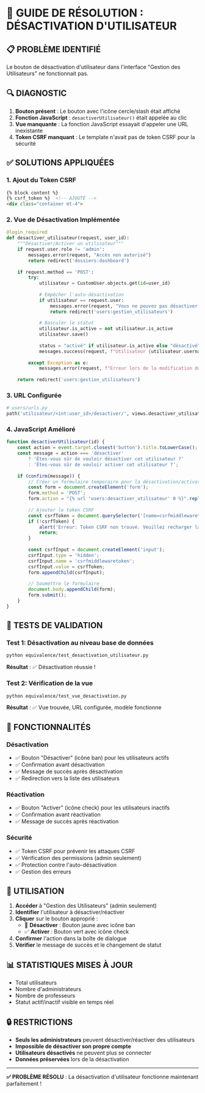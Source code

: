 # 🔧 GUIDE DE RÉSOLUTION : DÉSACTIVATION D'UTILISATEUR

## 📋 **PROBLÈME IDENTIFIÉ**
Le bouton de désactivation d'utilisateur dans l'interface "Gestion des Utilisateurs" ne fonctionnait pas.

## 🔍 **DIAGNOSTIC**
1. **Bouton présent** : Le bouton avec l'icône cercle/slash était affiché
2. **Fonction JavaScript** : `desactiverUtilisateur()` était appelée au clic
3. **Vue manquante** : La fonction JavaScript essayait d'appeler une URL inexistante
4. **Token CSRF manquant** : Le template n'avait pas de token CSRF pour la sécurité

## ✅ **SOLUTIONS APPLIQUÉES**

### 1. **Ajout du Token CSRF**
```html
{% block content %}
{% csrf_token %}  <!-- AJOUTÉ -->
<div class="container mt-4">
```

### 2. **Vue de Désactivation Implémentée**
```python
@login_required
def desactiver_utilisateur(request, user_id):
    """Désactiver/Activer un utilisateur"""
    if request.user.role != 'admin':
        messages.error(request, "Accès non autorisé")
        return redirect('dossiers:dashboard')
    
    if request.method == 'POST':
        try:
            utilisateur = CustomUser.objects.get(id=user_id)
            
            # Empêcher l'auto-désactivation
            if utilisateur == request.user:
                messages.error(request, "Vous ne pouvez pas désactiver votre propre compte")
                return redirect('users:gestion_utilisateurs')
            
            # Basculer le statut
            utilisateur.is_active = not utilisateur.is_active
            utilisateur.save()
            
            status = "activé" if utilisateur.is_active else "désactivé"
            messages.success(request, f"Utilisateur {utilisateur.username} {status} avec succès")
            
        except Exception as e:
            messages.error(request, f"Erreur lors de la modification du statut : {str(e)}")
    
    return redirect('users:gestion_utilisateurs')
```

### 3. **URL Configurée**
```python
# users/urls.py
path('utilisateur/<int:user_id>/desactiver/', views.desactiver_utilisateur, name='desactiver_utilisateur'),
```

### 4. **JavaScript Amélioré**
```javascript
function desactiverUtilisateur(id) {
    const action = event.target.closest('button').title.toLowerCase();
    const message = action === 'désactiver' 
        ? 'Êtes-vous sûr de vouloir désactiver cet utilisateur ?'
        : 'Êtes-vous sûr de vouloir activer cet utilisateur ?';
    
    if (confirm(message)) {
        // Créer un formulaire temporaire pour la désactivation/activation
        const form = document.createElement('form');
        form.method = 'POST';
        form.action = "{% url 'users:desactiver_utilisateur' 0 %}".replace('0', id);
        
        // Ajouter le token CSRF
        const csrfToken = document.querySelector('[name=csrfmiddlewaretoken]').value;
        if (!csrfToken) {
            alert('Erreur: Token CSRF non trouvé. Veuillez recharger la page.');
            return;
        }
        
        const csrfInput = document.createElement('input');
        csrfInput.type = 'hidden';
        csrfInput.name = 'csrfmiddlewaretoken';
        csrfInput.value = csrfToken;
        form.appendChild(csrfInput);
        
        // Soumettre le formulaire
        document.body.appendChild(form);
        form.submit();
    }
}
```

## 🧪 **TESTS DE VALIDATION**

### Test 1: Désactivation au niveau base de données
```bash
python equivalence/test_desactivation_utilisateur.py
```
**Résultat** : ✅ Désactivation réussie !

### Test 2: Vérification de la vue
```bash
python equivalence/test_vue_desactivation.py
```
**Résultat** : ✅ Vue trouvée, URL configurée, modèle fonctionne

## 🎯 **FONCTIONNALITÉS**

### **Désactivation**
- ✅ Bouton "Désactiver" (icône ban) pour les utilisateurs actifs
- ✅ Confirmation avant désactivation
- ✅ Message de succès après désactivation
- ✅ Redirection vers la liste des utilisateurs

### **Réactivation**
- ✅ Bouton "Activer" (icône check) pour les utilisateurs inactifs
- ✅ Confirmation avant réactivation
- ✅ Message de succès après réactivation

### **Sécurité**
- ✅ Token CSRF pour prévenir les attaques CSRF
- ✅ Vérification des permissions (admin seulement)
- ✅ Protection contre l'auto-désactivation
- ✅ Gestion des erreurs

## 🚀 **UTILISATION**

1. **Accéder** à "Gestion des Utilisateurs" (admin seulement)
2. **Identifier** l'utilisateur à désactiver/réactiver
3. **Cliquer** sur le bouton approprié :
   - 🚫 **Désactiver** : Bouton jaune avec icône ban
   - ✅ **Activer** : Bouton vert avec icône check
4. **Confirmer** l'action dans la boîte de dialogue
5. **Vérifier** le message de succès et le changement de statut

## 📊 **STATISTIQUES MISES À JOUR**
- Total utilisateurs
- Nombre d'administrateurs
- Nombre de professeurs
- Statut actif/inactif visible en temps réel

## 🔒 **RESTRICTIONS**
- **Seuls les administrateurs** peuvent désactiver/réactiver des utilisateurs
- **Impossible de désactiver son propre compte**
- **Utilisateurs désactivés** ne peuvent plus se connecter
- **Données préservées** lors de la désactivation

---

**✅ PROBLÈME RÉSOLU** : La désactivation d'utilisateur fonctionne maintenant parfaitement !

